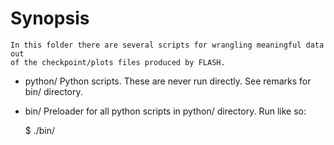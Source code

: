 # Synopsis
    In this folder there are several scripts for wrangling meaningful data out
    of the checkpoint/plots files produced by FLASH.

- python/
    Python scripts. These are never run directly. See remarks for bin/ directory.

- bin/
    Preloader for all python scripts in python/ directory. Run like so:
        
    $ ./bin/<script name> arg0 arg1 arg2 ...

    - evolution
        Loop over given files via stdin and condense data to global quantities of
        the simulation, like total kinetic energy, etc...

        $ find <path with checkpoint files> -name 'flash_hdf5_chk_0*' -type f \
            | sort | ./bin/evolution | tee result.dat

    - powerspectrum.*.py
        Compute powersectrum of given snapshot.
       
        $ ./bin/powerspectrum.cython \
            <path with checkpoint files>/flash_hdf5_chk_0XXX | tee result.dat
